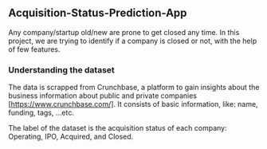 ## Acquisition-Status-Prediction-App

Any company/startup old/new are prone to get closed any time. In this project, we are trying to identify if a company is closed or not, with the help of few features. 

### Understanding the dataset
The data is scrapped from Crunchbase, a platform to gain insights about the business information about public and private companies [https://www.crunchbase.com/]. It consists of basic information, like: name, funding, tags, ...etc.

The label of the dataset is the acquisition status of each company: Operating, IPO, Acquired, and Closed.
